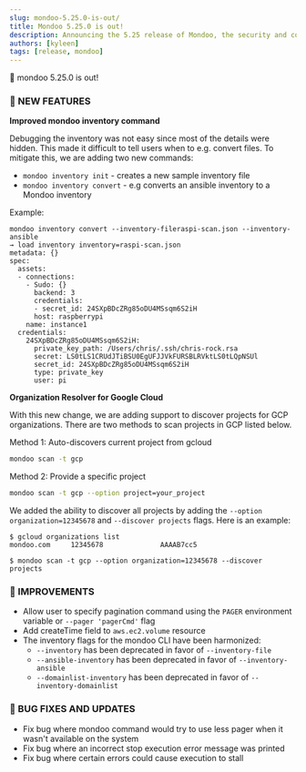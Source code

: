 ```yaml
---
slug: mondoo-5.25.0-is-out/
title: Mondoo 5.25.0 is out!
description: Announcing the 5.25 release of Mondoo, the security and compliance platform that prioritizes risks that matter most in your infrastructure.
authors: [kyleen]
tags: [release, mondoo]
---
```


🥳 mondoo 5.25.0 is out!

### 🎉 NEW FEATURES

**Improved mondoo inventory command**

Debugging the inventory was not easy since most of the details were hidden. This made it difficult to tell users when to e.g. convert files. To mitigate this, we are adding two new commands:

- `mondoo inventory init` - creates a new sample inventory file
- `mondoo inventory convert` - e.g converts an ansible inventory to a Mondoo inventory

Example:

```
mondoo inventory convert --inventory-fileraspi-scan.json --inventory-ansible
→ load inventory inventory=raspi-scan.json
metadata: {}
spec:
  assets:
  - connections:
    - Sudo: {}
      backend: 3
      credentials:
      - secret_id: 24SXpBDcZRg85oDU4MSsqm6S2iH
      host: raspberrypi
    name: instance1
  credentials:
    24SXpBDcZRg85oDU4MSsqm6S2iH:
      private_key_path: /Users/chris/.ssh/chris-rock.rsa
      secret: LS0tLS1CRUdJTiBSU0EgUFJJVkFURSBLRVktLS0tLQpNSUl
      secret_id: 24SXpBDcZRg85oDU4MSsqm6S2iH
      type: private_key
      user: pi
```

**Organization Resolver for Google Cloud**

With this new change, we are adding support to discover projects for GCP organizations.
There are two methods to scan projects in GCP listed below.

Method 1: Auto-discovers current project from gcloud

```bash
mondoo scan -t gcp
```

Method 2: Provide a specific project

```bash
mondoo scan -t gcp --option project=your_project
```

We added the ability to discover all projects by adding the `--option organization=12345678` and `--discover projects` flags. Here is an example:

```
$ gcloud organizations list
mondoo.com     12345678              AAAAB7cc5

$ mondoo scan -t gcp --option organization=12345678 --discover projects
```

### 🧹 IMPROVEMENTS

- Allow user to specify pagination command using the `PAGER` environment variable or `--pager 'pagerCmd'` flag
- Add createTime field to `aws.ec2.volume` resource
- The inventory flags for the mondoo CLI have been harmonized:
  - `--inventory` has been deprecated in favor of `--inventory-file`
  - `--ansible-inventory` has been deprecated in favor of `--inventory-ansible`
  - `--domainlist-inventory` has been deprecated in favor of `--inventory-domainlist`

### 🐛 BUG FIXES AND UPDATES

- Fix bug where mondoo command would try to use less pager when it wasn't available on the system
- Fix bug where an incorrect stop execution error message was printed
- Fix bug where certain errors could cause execution to stall
